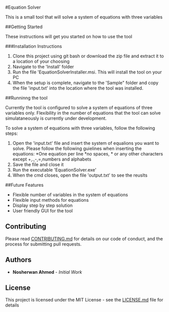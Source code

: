 #Equation Solver

This is a small tool that will solve a system of equations with three variables

##Getting Started

These instructions will get you started on how to use the tool

###Installation Instructions

1. Clone this project using git bash or download the zip file and extract it to a location of your choosing
1. Navigate to the 'Install' folder 
1. Run the file 'EquationSolverInstaller.msi. This will install the tool on your PC
1. When the setup is complete, navigate to the 'Sample" folder and copy the file 'input.txt' into the location where the    tool was installed.


##Runninng the tool

Currently the tool is configured to solve a system of equations of three variables only. Flexibility in the number of equations that the tool can solve simulataneously is currently under development.

To solve a system of equations with three variables, follow the following steps:

1. Open the 'input.txt' file and insert the system of equalions you want to solve. Please follow the following guielines when inserting the equations:
	*One equation per line
	*no spaces, * or any other characters except +,.,-,=,numbers and alphabets
1. Save the file and close it
1. Run the executable 'EquationSolver.exe' 
1. When the cmd closes, open the file 'output.txt' to see the reuslts

##Future Features

* Flexible number of variables in the system of equations
* Flexible input methods for equations
* Display step by step solution
* User friendly GUI for the tool

## Contributing

Please read [CONTRIBUTING.md](CONTRIBUTING.md) for details on our code of conduct, and the process for submitting pull requests.

## Authors

* **Nosherwan Ahmed** - *Initial Work*

## License

This project is licensed under the MIT License - see the [LICENSE.md](LICENSE.md) file for details





